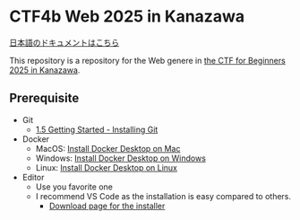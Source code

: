 # CTF4b Web 2025 in Kanazawa
[日本語のドキュメントはこちら](./README.md)

This repository is a repository for the Web genere in [the CTF for Beginners 2025 in Kanazawa](https://www.seccon.jp/13/seccon_beginners/kanazawa.html).

## Prerequisite
- Git
  - [1.5 Getting Started - Installing Git](https://git-scm.com/book/en/v2/Getting-Started-Installing-Git)
- Docker
  - MacOS: [Install Docker Desktop on Mac](https://docs.docker.com/desktop/setup/install/mac-install/)
  - Windows: [Install Docker Desktop on Windows](https://docs.docker.com/desktop/setup/install/windows-install/)
  - Linux: [Install Docker Desktop on Linux](https://docs.docker.com/desktop/setup/install/linux/)
- Editor
  - Use you favorite one
  - I recommend VS Code as the installation is easy compared to others.
    - [Download page for the installer](https://code.visualstudio.com/download)
